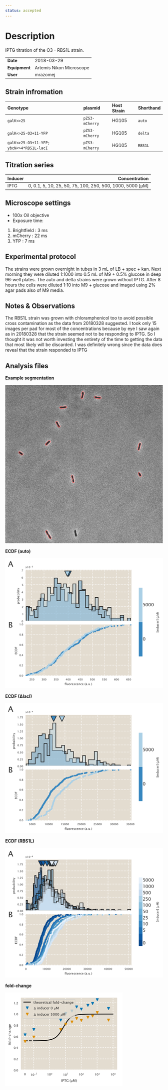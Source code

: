 ```yaml
---
status: accepted
---
```


# Description
IPTG titration of the O3 - RBS1L strain.

| | |
|-|-|
| __Date__ | 2018-03-29 |
| __Equipment__ | Artemis Nikon Microscope |
| __User__ | mrazomej |

## Strain infromation
| Genotype | plasmid | Host Strain | Shorthand |
| :------- | :------ | :---------- | :-------- |
| `galK<>25` | `pZS3-mCherry` | HG105 | `auto` |
| `galK<>25-O3+11-YFP` | `pZS3-mCherry` | HG105 | `delta` |
| `galK<>25-O3+11-YFP; ybcN<>4*RBS1L-lacI` | `pZS3-mCherry` | HG105 | `RBS1L` |

## Titration series
| Inducer | Concentration |
| :------ | ------------: |
| IPTG | 0, 0.1, 5, 10, 25, 50, 75, 100, 250, 500, 1000, 5000 [µM] |

## Microscope settings

* 100x Oil objective
* Exposure time:
1. Brightfield : 3 ms
2. mCherry : 22 ms
3. YFP : 7 ms

## Experimental protocol

The strains were grown overnight in tubes in 3 mL of LB + spec + kan.
Next morning they were diluted 1:1000 into 0.5 mL of M9 + 0.5% glucose
in deep 96-well plates.
The auto and delta strains were grown without IPTG.
After 8 hours the cells were diluted 1:10 into M9 + glucose and imaged
using 2% agar pads also of M9 media.

## Notes & Observations
The RBS1L strain was grown with chloramphenicol too to avoid possible cross
contamination as the data from 20180328 suggested.
I took only 15 images per pad for most of the concentrations because by
eye I saw again as in 20180328 that the strain seemed not to be responding to
IPTG. So I thought it was not worth investing the entirety of the time to
getting the data that most likely will be discarded.  I was definitely wrong
since the data does reveal that the strain responded to IPTG

## Analysis files

**Example segmentation**

![](outdir/example_segmentation.png)

**ECDF (auto)**

![](outdir/auto_fluor_ecdf.png)

**ECDF (∆lacI)**

![](outdir/delta_fluor_ecdf.png)

**ECDF (RBS1L)**

![](outdir/exp_fluor_ecdf.png)

**fold-change**

![](outdir/fold_change.png)
